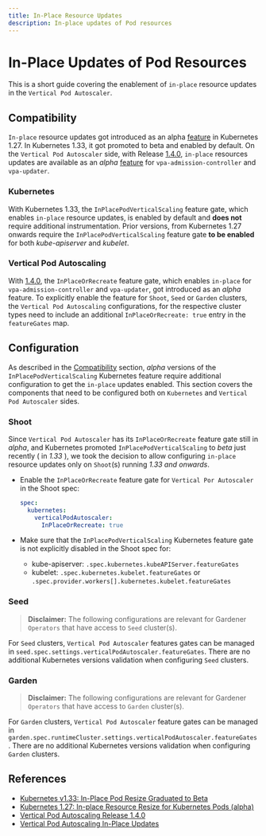 ```yaml
---
title: In-Place Resource Updates
description: In-place updates of Pod resources
---
```


# In-Place Updates of Pod Resources

This is a short guide covering the enablement of `in-place` resource updates in the `Vertical Pod Autoscaler`.

## Compatibility

`In-place` resource updates got introduced as an alpha [feature](https://kubernetes.io/blog/2023/05/12/in-place-pod-resize-alpha/) in Kubernetes 1.27. In Kubernetes 1.33, it got promoted to beta and enabled by default.
On the `Vertical Pod Autoscaler` side, with Release [1.4.0](https://github.com/kubernetes/autoscaler/releases/tag/vertical-pod-autoscaler-1.4.0), `in-place` resources updates are available as an _alpha_ [feature](https://github.com/kubernetes/autoscaler/blob/master/vertical-pod-autoscaler/docs/features.md#in-place-updates-inplaceorrecreate) for `vpa-admission-controller` and `vpa-updater`.

### Kubernetes

With Kubernetes 1.33, the `InPlacePodVerticalScaling` feature gate, which enables `in-place` resource updates, is enabled by default and __does not__ require additional instrumentation. Prior versions, from Kubernetes 1.27 onwards require the `InPlacePodVerticalScaling` feature gate __to be enabled__ for both _kube-apiserver_ and _kubelet_.

### Vertical Pod Autoscaling

With [1.4.0](https://github.com/kubernetes/autoscaler/releases/tag/vertical-pod-autoscaler-1.4.0), the `InPlaceOrRecreate` feature gate, which enables `in-place` for `vpa-admission-controller` and `vpa-updater`, got introduced as an _alpha_ feature. To explicitly enable the feature for `Shoot`, `Seed` or `Garden` clusters, the `Vertical Pod Autoscaling` configurations, for the respective cluster types need to include an additional `InPlaceOrRecreate: true` entry in the `featureGates` map.

## Configuration

As described in the [Compatibility](#compatibility) section, _alpha_ versions of the `InPlacePodVerticalScaling` Kubernetes feature require additional configuration to get the `in-place` updates enabled. This section covers the components that need to be configured both on `Kubernetes` and `Vertical Pod Autoscaler` sides.

### Shoot

Since `Vertical Pod Autoscaler` has its `InPlaceOrRecreate` feature gate still in _alpha_, and Kubernetes promoted `InPlacePodVerticalScaling` to _beta_ just recently ( in _1.33_ ), we took the decision to allow configuring `in-place` resource updates only on `Shoot`(s) running _1.33 and onwards_.

- Enable the `InPlaceOrRecreate` feature gate for `Vertical Por Autoscaler` in the Shoot spec:

  ```yaml
  spec:
    kubernetes:
      verticalPodAutoscaler:
        InPlaceOrRecreate: true
  ```

- Make sure that the `InPlacePodVerticalScaling` Kubernetes feature gate is not explicitly disabled in the Shoot spec for:
  - kube-apiserver: `.spec.kubernetes.kubeAPIServer.featureGates`
  - kubelet: `.spec.kubernetes.kubelet.featureGates` or `.spec.provider.workers[].kubernetes.kubelet.featureGates`

### Seed

> **Disclaimer:** The following configurations are relevant for Gardener `Operators` that have access to `Seed` cluster(s).

For `Seed` clusters, `Vertical Pod Autoscaler` features gates can be managed in `seed.spec.settings.verticalPodAutoscaler.featureGates`. There are no additional Kubernetes versions validation when configuring `Seed` clusters.

### Garden

> **Disclaimer:** The following configurations are relevant for Gardener `Operators` that have access to `Garden` cluster(s).

For `Garden` clusters, `Vertical Pod Autoscaler` feature gates can be managed in `garden.spec.runtimeCluster.settings.verticalPodAutoscaler.featureGates`. There are no additional Kubernetes versions validation when configuring `Garden` clusters.

## References

- [Kubernetes v1.33: In-Place Pod Resize Graduated to Beta](https://kubernetes.io/blog/2025/05/16/kubernetes-v1-33-in-place-pod-resize-beta/)
- [Kubernetes 1.27: In-place Resource Resize for Kubernetes Pods (alpha)](https://kubernetes.io/blog/2023/05/12/in-place-pod-resize-alpha/)
- [Vertical Pod Autoscaling Release 1.4.0](https://github.com/kubernetes/autoscaler/releases/tag/vertical-pod-autoscaler-1.4.0)
- [Vertical Pod Autoscaling In-Place Updates](https://github.com/kubernetes/autoscaler/blob/master/vertical-pod-autoscaler/docs/features.md#in-place-updates-inplaceorrecreate)
